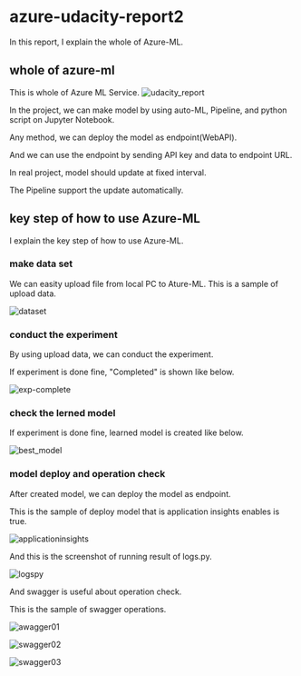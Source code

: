 # azure-udacity-report2
In this report, I explain the whole of Azure-ML.

## whole of azure-ml
This is whole of Azure ML Service.
![udacity_report](https://github.com/uemuratakumi/azure-udacity-report2/assets/132246132/d3b3d774-c87c-43c5-8faa-e4007432b689)

In the project, we can make model by using auto-ML, Pipeline, and python script on Jupyter Notebook.

Any method, we can deploy the model as endpoint(WebAPI).

And we can use the endpoint by sending API key and data to endpoint URL.

In real project, model should update at fixed interval.

The Pipeline support the update automatically.

## key step of how to use Azure-ML
I explain the key step of how to use Azure-ML.

### make data set
We can easity upload file from local PC to Ature-ML.
This is a sample of upload data.

![dataset](https://github.com/uemuratakumi/azure-udacity-report2/assets/132246132/da3b97fb-cf5b-4062-936f-d6df3379ab3e)

### conduct the experiment
By using upload data, we can conduct the experiment.

If experiment is done fine, "Completed" is shown like below.

![exp-complete](https://github.com/uemuratakumi/azure-udacity-report2/assets/132246132/07da2541-1235-4a5a-9d4e-c4bd7693d9da)

### check the lerned model
If experiment is done fine, learned model is created like below.

![best_model](https://github.com/uemuratakumi/azure-udacity-report2/assets/132246132/c7ab2e1f-3985-4b91-885c-8793dbd5f369)

### model deploy and operation check
After created model, we can deploy the model as endpoint.

This is the sample of deploy model that is application insights enables is true.

![applicationinsights](https://github.com/uemuratakumi/azure-udacity-report2/assets/132246132/77502339-3fe1-4bc1-a91b-37d0acc8d2fe)

And this is the screenshot of running result of logs.py.

![logspy](https://github.com/uemuratakumi/azure-udacity-report2/assets/132246132/95ffb07a-d85b-4148-a6f9-ba85c0d1a93c)

And swagger is useful about operation check.

This is the sample of swagger operations.

![awagger01](https://github.com/uemuratakumi/azure-udacity-report2/assets/132246132/b75c92a4-3bf1-415e-98e4-20a750dbaa17)

![swagger02](https://github.com/uemuratakumi/azure-udacity-report2/assets/132246132/c17361e0-6b3f-43fa-a52d-7cff962299b6)

![swagger03](https://github.com/uemuratakumi/azure-udacity-report2/assets/132246132/508fd7a0-f072-42b6-b880-2e8ce0e1ca9e)


